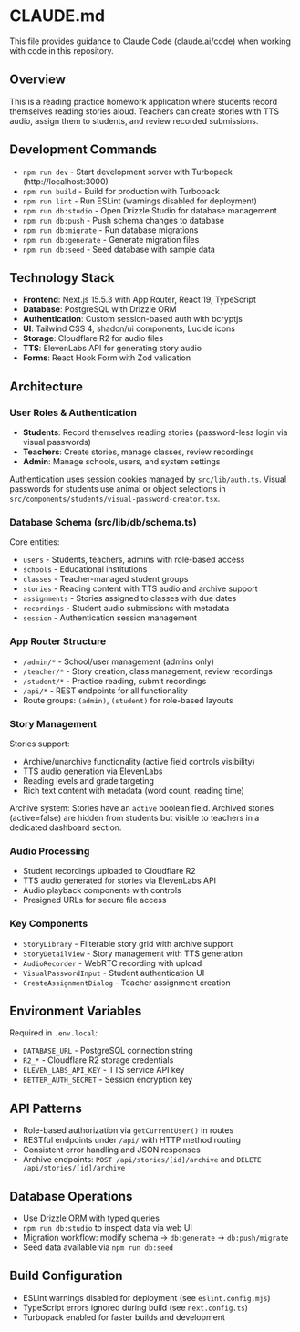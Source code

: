 # CLAUDE.md

This file provides guidance to Claude Code (claude.ai/code) when working with code in this repository.

## Overview

This is a reading practice homework application where students record themselves reading stories aloud. Teachers can create stories with TTS audio, assign them to students, and review recorded submissions.

## Development Commands

- `npm run dev` - Start development server with Turbopack (http://localhost:3000)
- `npm run build` - Build for production with Turbopack
- `npm run lint` - Run ESLint (warnings disabled for deployment)
- `npm run db:studio` - Open Drizzle Studio for database management
- `npm run db:push` - Push schema changes to database
- `npm run db:migrate` - Run database migrations
- `npm run db:generate` - Generate migration files
- `npm run db:seed` - Seed database with sample data

## Technology Stack

- **Frontend**: Next.js 15.5.3 with App Router, React 19, TypeScript
- **Database**: PostgreSQL with Drizzle ORM
- **Authentication**: Custom session-based auth with bcryptjs
- **UI**: Tailwind CSS 4, shadcn/ui components, Lucide icons
- **Storage**: Cloudflare R2 for audio files
- **TTS**: ElevenLabs API for generating story audio
- **Forms**: React Hook Form with Zod validation

## Architecture

### User Roles & Authentication
- **Students**: Record themselves reading stories (password-less login via visual passwords)
- **Teachers**: Create stories, manage classes, review recordings
- **Admin**: Manage schools, users, and system settings

Authentication uses session cookies managed by `src/lib/auth.ts`. Visual passwords for students use animal or object selections in `src/components/students/visual-password-creator.tsx`.

### Database Schema (src/lib/db/schema.ts)
Core entities:
- `users` - Students, teachers, admins with role-based access
- `schools` - Educational institutions
- `classes` - Teacher-managed student groups
- `stories` - Reading content with TTS audio and archive support
- `assignments` - Stories assigned to classes with due dates
- `recordings` - Student audio submissions with metadata
- `session` - Authentication session management

### App Router Structure
- `/admin/*` - School/user management (admins only)
- `/teacher/*` - Story creation, class management, review recordings
- `/student/*` - Practice reading, submit recordings
- `/api/*` - REST endpoints for all functionality
- Route groups: `(admin)`, `(student)` for role-based layouts

### Story Management
Stories support:
- Archive/unarchive functionality (active field controls visibility)
- TTS audio generation via ElevenLabs
- Reading levels and grade targeting
- Rich text content with metadata (word count, reading time)

Archive system: Stories have an `active` boolean field. Archived stories (active=false) are hidden from students but visible to teachers in a dedicated dashboard section.

### Audio Processing
- Student recordings uploaded to Cloudflare R2
- TTS audio generated for stories via ElevenLabs API
- Audio playback components with controls
- Presigned URLs for secure file access

### Key Components
- `StoryLibrary` - Filterable story grid with archive support
- `StoryDetailView` - Story management with TTS generation
- `AudioRecorder` - WebRTC recording with upload
- `VisualPasswordInput` - Student authentication UI
- `CreateAssignmentDialog` - Teacher assignment creation

## Environment Variables

Required in `.env.local`:
- `DATABASE_URL` - PostgreSQL connection string
- `R2_*` - Cloudflare R2 storage credentials
- `ELEVEN_LABS_API_KEY` - TTS service API key
- `BETTER_AUTH_SECRET` - Session encryption key

## API Patterns

- Role-based authorization via `getCurrentUser()` in routes
- RESTful endpoints under `/api/` with HTTP method routing
- Consistent error handling and JSON responses
- Archive endpoints: `POST /api/stories/[id]/archive` and `DELETE /api/stories/[id]/archive`

## Database Operations

- Use Drizzle ORM with typed queries
- `npm run db:studio` to inspect data via web UI
- Migration workflow: modify schema → `db:generate` → `db:push/migrate`
- Seed data available via `npm run db:seed`

## Build Configuration

- ESLint warnings disabled for deployment (see `eslint.config.mjs`)
- TypeScript errors ignored during build (see `next.config.ts`)
- Turbopack enabled for faster builds and development

